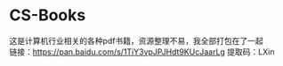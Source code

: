 # CS-Books
这是计算机行业相关的各种pdf书籍，资源整理不易，我全部打包在了一起<br>
链接：https://pan.baidu.com/s/1TiY3vpJPJHdt9KUcJaarLg 
提取码：LXin 

